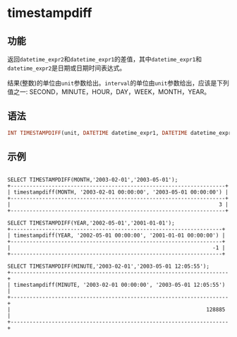 # timestampdiff

## 功能

返回`datetime_expr2`和`datetime_expr1`的差值，其中`datetime_expr1`和`datetime_expr2`是日期或日期时间表达式。

结果(整数)的单位由`unit`参数给出。`interval`的单位由`unit`参数给出，应该是下列值之一:
SECOND，MINUTE，HOUR，DAY，WEEK，MONTH，YEAR。

## 语法

```Haskell
INT TIMESTAMPDIFF(unit, DATETIME datetime_expr1, DATETIME datetime_expr2)`
```

## 示例

```plain text

SELECT TIMESTAMPDIFF(MONTH,'2003-02-01','2003-05-01');
+--------------------------------------------------------------------+
| timestampdiff(MONTH, '2003-02-01 00:00:00', '2003-05-01 00:00:00') |
+--------------------------------------------------------------------+
|                                                                  3 |
+--------------------------------------------------------------------+

SELECT TIMESTAMPDIFF(YEAR,'2002-05-01','2001-01-01');
+-------------------------------------------------------------------+
| timestampdiff(YEAR, '2002-05-01 00:00:00', '2001-01-01 00:00:00') |
+-------------------------------------------------------------------+
|                                                                -1 |
+-------------------------------------------------------------------+

SELECT TIMESTAMPDIFF(MINUTE,'2003-02-01','2003-05-01 12:05:55');
+---------------------------------------------------------------------+
| timestampdiff(MINUTE, '2003-02-01 00:00:00', '2003-05-01 12:05:55') |
+---------------------------------------------------------------------+
|                                                              128885 |
+---------------------------------------------------------------------+

```
